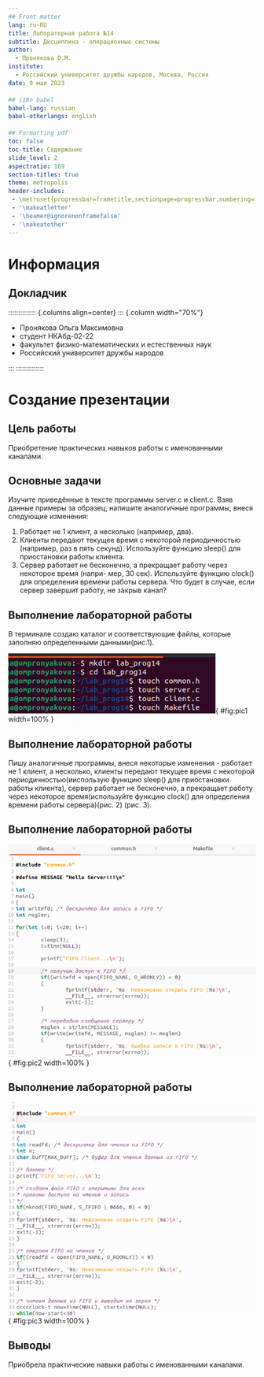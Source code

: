 ```yaml
---
## Front matter
lang: ru-RU
title: Лабораторная работа №14
subtitle: Дисциплина - операционные системы
author:
  - Пронякова О.М.
institute:
  - Российский университет дружбы народов, Москва, Россия
date: 9 мая 2023

## i18n babel
babel-lang: russian
babel-otherlangs: english

## Formatting pdf
toc: false
toc-title: Содержание
slide_level: 2
aspectratio: 169
section-titles: true
theme: metropolis
header-includes:
 - \metroset{progressbar=frametitle,sectionpage=progressbar,numbering=fraction}
 - '\makeatletter'
 - '\beamer@ignorenonframefalse'
 - '\makeatother'
---
```


# Информация

## Докладчик

:::::::::::::: {.columns align=center}
::: {.column width="70%"}

  * Пронякова Ольга Максимовна
  * студент НКАбд-02-22
  * факультет физико-математических и естественных наук
  * Российский университет дружбы народов

:::
::::::::::::::

# Создание презентации

## Цель работы

Приобретение практических навыков работы с именованными каналами.

## Основные задачи

Изучите приведённые в тексте программы server.c и client.c. Взяв данные примеры
за образец, напишите аналогичные программы, внеся следующие изменения:
1. Работает не 1 клиент, а несколько (например, два).
2. Клиенты передают текущее время с некоторой периодичностью (например, раз в пять
секунд). Используйте функцию sleep() для приостановки работы клиента.
3. Сервер работает не бесконечно, а прекращает работу через некоторое время (напри-
мер, 30 сек). Используйте функцию clock() для определения времени работы сервера.
Что будет в случае, если сервер завершит работу, не закрыв канал?

## Выполнение лабораторной работы

В терминале создаю каталог и соответствующие файлы, которые заполняю определенными данными(рис.1).

![Создание подкаталога и файлов в нем](image/pic1.jpeg){ #fig:pic1 width=100% }

## Выполнение лабораторной работы

Пишу аналогичные программы, внеся некоторые изменения - работает не 1 клиент, а несколько, клиенты передают текущее время с некоторой периодичностью(ииспользую функцию sleep() для приостановки работы клиента), сервер работает не бесконечно, а прекращает работу через некоторое время(используйте функцию clock() для определения времени работы сервера)(рис. 2) (рис. 3).

## Выполнение лабораторной работы

![Изменение файла](image/pic2.jpeg){ #fig:pic2 width=100% }

## Выполнение лабораторной работы

![Изменение файла](image/pic3.jpeg){ #fig:pic3 width=100% }

## Выводы

Приобрела практические навыки работы с именованными каналами.
